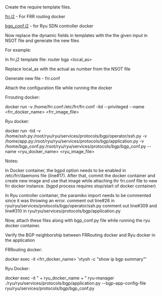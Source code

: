 Create the require template files.

[frr.j2](../../templates/frr.j2) - For FRR routing docker 

[bgp_conf.j2](../../templates/bgp_conf.j2) - for Ryu SDN controller docker

Now replace the dynamic fields in templates with the the given input in NSOT file and generate the new files

For example:

In frr.j2 template file: router bgp <local_as>

Replace local_as with the actual as number from the NSOT file

Generate new file - frr.conf

Attach the configuration file while running the docker

Frrouting docker:

docker run -v /home/frr.conf:/etc/frr/frr.conf -itd --privileged --name <frr_docker_name> <frr_image_file>

Ryu docker:

docker run -tid -v /home/ssh.py:/root/ryu/ryu/services/protocols/bgp/operator/ssh.py
-v /home/app.py:/root/ryu/ryu/services/protocols/bgp/application.py
-v /home/bgp_conf.py:/root/ryu/ryu/services/protocols/bgp/bgp_conf.py --name <ryu_docker_name> <ryu_image_file>

Notes:

In Docker container, the bgpd option needs to be enabled in /etc/frr/daemons file (line#17). After that, commit the docker container and create new image and use that image while attaching thr frr.conf file to new frr docker instance. (bgpd process requires stop/start of docker container)

In Ryu controller container, the paramiko import needs to be commented since it was throwing an error. comment out line#26 in ryu/ryu/services/protocols/bgp/operator/ssh.py comment out line#309 and line#310 in ryu/ryu/services/protocols/bgp/application.py

Now, attach these files along with bgp_conf.py file while running the ryu docker container.

Verify the BGP neighborship between FRRouting docker and Ryu docker in the application

FRRouting docker:

docker exec -it <frr_docker_name> 'vtysh -c "show ip bgp summary"'

Ryu Docker:

docker exec -it " + ryu_docker_name + " ryu-manager ./ryu/ryu/services/protocols/bgp/application.py --bgp-app-config-file ryu/ryu/services/protocols/bgp/bgp_conf.py
